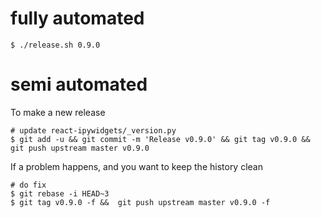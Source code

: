 
# fully automated

    $ ./release.sh 0.9.0

# semi automated
To make a new release
```
# update react-ipywidgets/_version.py
$ git add -u && git commit -m 'Release v0.9.0' && git tag v0.9.0 && git push upstream master v0.9.0
```


If a problem happens, and you want to keep the history clean
```
# do fix
$ git rebase -i HEAD~3
$ git tag v0.9.0 -f &&  git push upstream master v0.9.0 -f
```
